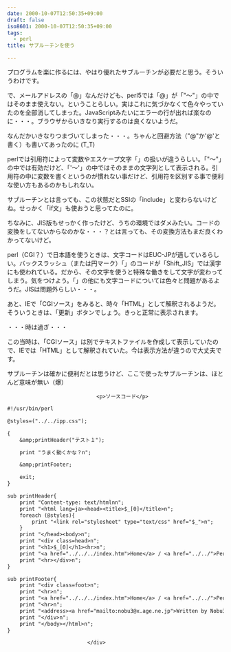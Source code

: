 ```yaml
---
date: 2000-10-07T12:50:35+09:00
draft: false
iso8601: 2000-10-07T12:50:35+09:00
tags:
  - perl
title: サブルーチンを使う

---
```


<div class="entry-body">
                                 <p>プログラムを楽に作るには、やはり優れたサブルーチンが必要だと思う。そういうわけです。 </p>

<p>で、メールアドレスの「@」なんだけども、perl5では「@」が「"〜"」の中ではそのまま使えない。ということらしい。実はこれに気づかなくて色々やっていたのを全部消してしまった。JavaScriptみたいにエラーの行が出れば楽なのに・・・。ブラウザからいきなり実行するのは良くないようだ。 </p>

<p>なんだかいきなりつまづいてしまった・・・。ちゃんと回避方法（"@"か'@'と書く）も書いてあったのに (T_T) </p>

<p>perlでは引用符によって変数やエスケープ文字「」の扱いが違うらしい。「"〜"」の中では有効だけど、「'〜'」の中ではそのままの文字列として表示される。引用符の中に変数を書くというのが慣れない事だけど、引用符を区別する事で便利な使い方もあるのかもしれない。 </p>

<p>サブルーチンとは言っても、この状態だとSSIの「include」と変わらないけどね。せっかく「if文」も使おうと思ってたのに。 </p>

<p>ちなみに、JIS版もせっかく作ったけど、うちの環境ではダメみたい。コードの変換をしてないからなのかな・・・？とは言っても、その変換方法もまだ良くわかってないけど。 </p>

<p>perl（CGI？）で日本語を使うときは、文字コードはEUC-JPが適しているらしい。バックスラッシュ（または円マーク）「」のコードが「Shift_JIS」では漢字にも使われている。だから、その文字を使うと特殊な働きをして文字が変わってしまう。気をつけよう。「」の他にも文字コードについては色々と問題があるようだ。JISは問題外らしい・・・。 </p>

<p>あと、IEで「CGIソース」をみると、時々「HTML」として解釈されるようだ。そういうときは、「更新」ボタンでしょう。きっと正常に表示されます。 </p>

<p>・・・時は過ぎ・・・ </p>

<p>この当時は、「CGIソース」は別でテキストファイルを作成して表示していたので、IEでは「HTML」として解釈されていた。今は表示方法が違うので大丈夫です。 </p>

<p>サブルーチンは確かに便利だとは思うけど、ここで使ったサブルーチンは、ほとんど意味が無い（爆）</p>
                              
                                 <p>ソースコード</p>

```default
#!/usr/bin/perl

@styles=("../../ipp.css");

{
    &amp;printHeader("テスト１");

    print "うまく動くかな？n";

    &amp;printFooter;

    exit;
}

sub printHeader{
    print "Content-type: text/htmlnn";
    print "<html lang=ja><head><title>$_[0]</title>n";
    foreach (@styles){
        print "<link rel="stylesheet" type="text/css" href="$_">n";
    }
    print "</head><body>n";
    print "<div class=head>n";
    print "<h1>$_[0]</h1><hr>n";
    print "<a href="../../../index.htm">Home</a> / <a href="../../">Perl</a> / <a href="../">TestCGI Index</a>n";
    print "<hr></div>n";
}

sub printFooter{
    print "<div class=foot>n";
    print "<hr>n";
    print "<a href="../../../index.htm">Home</a> / <a href="../../">Perl</a> / <a href="../">TestCGI Index</a>n";
    print "<hr>n";
    print "<address><a href="mailto:nobu3@x.age.ne.jp">Written by Nobu3</a></address>n";
    print "</div>n";
    print "</body></html>n";
}
```
                              </div>
    	
